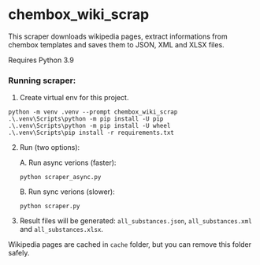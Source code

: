# chembox_wiki_scrap

This scraper downloads wikipedia pages, extract informations from chembox templates and saves them to JSON, XML and XLSX files. 


Requires Python 3.9


### Running scraper:
1. Create virtual env for this project.
```
python -m venv .venv --prompt chembox_wiki_scrap
.\.venv\Scripts\python -m pip install -U pip
.\.venv\Scripts\python -m pip install -U wheel
.\.venv\Scripts\pip install -r requirements.txt
````

2. Run (two options):

    A. Run async verions (faster):

    ```
    python scraper_async.py
    ````

    B. Run sync verions (slower):

    ```
    python scraper.py
    ````


3. Result files will be generated: `all_substances.json`, `all_substances.xml` and `all_substances.xlsx`.

Wikipedia pages are cached in `cache` folder, but you can remove this folder safely.





